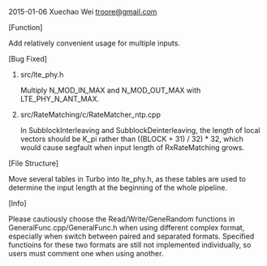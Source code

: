 2015-01-06 Xuechao Wei <troore@gmail.com>

[Function]

Add relatively convenient usage for multiple inputs.

[Bug Fixed]

1.	src/lte_phy.h

	Multiply N_MOD_IN_MAX and N_MOD_OUT_MAX with LTE_PHY_N_ANT_MAX.

2.	src/RateMatching/c/RateMatcher_ntp.cpp

	In SubblockInterleaving and SubblockDeinterleaving, the length of local vectors should be K_pi rather than ((BLOCK + 31) / 32) * 32, which would cause segfault when input length of RxRateMatching grows.

[File Structure]

Move several tables in Turbo into lte_phy.h, as these tables are used to determine the input length at the beginning of the whole pipeline.

[Info]

Please cautiously choose the Read/Write/GeneRandom functions in GeneralFunc.cpp/GeneralFunc.h when using different complex format, especially when switch between paired and separated formats. Specified functioins for these two formats are still not implemented individually, so users must comment one when using another.
